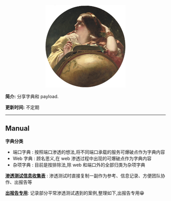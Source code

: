 <p align="center">
    <img src="./assets/img/1.jpg" width="50%">
</p>

**简介:** 分享字典和 payload.

**更新时间:** 不定期

---

## Manual
**字典分类**
- 端口字典 : 按照端口渗透的想法,将不同端口承载的服务可爆破点作为字典内容
- Web 字典 : 顾名思义,在 web 渗透过程中出现的可爆破点作为字典内容
- 杂项字典 : 目前是按排除法,除 web 和端口外的全部归类为杂项字典

**[渗透测试信息收集表](./渗透测试信息收集表.md)** : 渗透测试时直接复制一副作为参考、信息记录、方便团队协作、出报告等

**[出报告专用](./出报告专用.md)**: 记录部分平常渗透测试遇到的案例,整理如下,出报告专用😁
